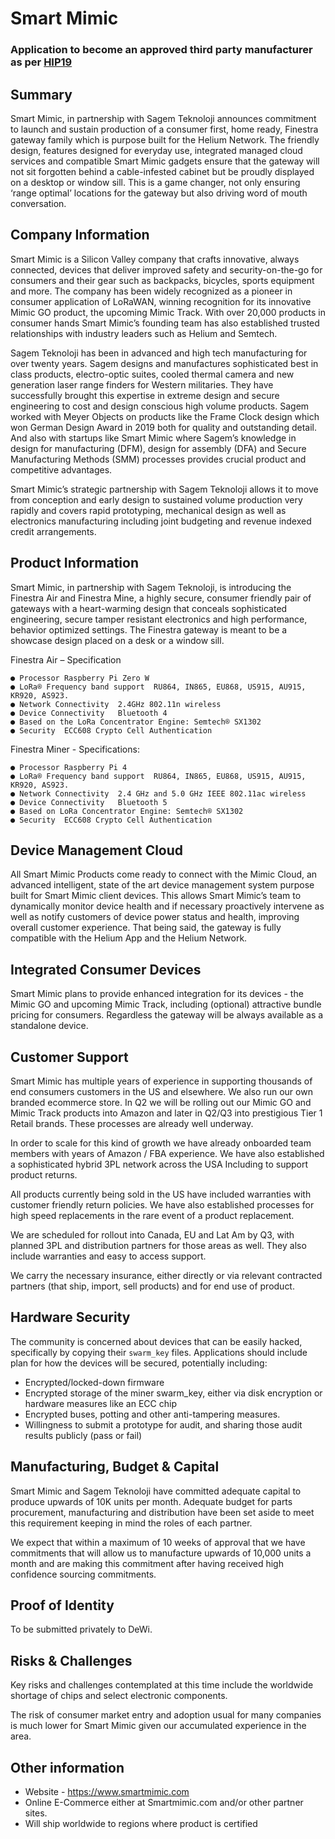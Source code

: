 # Smart Mimic
### Application to become an approved third party manufacturer as per [HIP19](https://github.com/helium/HIP/blob/master/0019-third-party-manufacturers.md)

## Summary

Smart Mimic, in partnership with Sagem Teknoloji announces commitment to launch and sustain production of a consumer first, home ready, Finestra gateway family which is purpose built for the Helium Network. The friendly design, features designed for everyday use,  integrated managed cloud services and compatible Smart Mimic gadgets ensure that the gateway will not sit forgotten behind a cable-infested cabinet but be proudly displayed on a desktop or window sill. This is a game changer, not only ensuring ‘range optimal’ locations for the gateway but also driving word of mouth conversation.

## Company Information

Smart Mimic is a Silicon Valley company that crafts innovative, always connected, devices that deliver improved safety and security-on-the-go for consumers and their gear such as backpacks, bicycles, sports equipment and more. The company has been widely recognized as a pioneer in consumer application of LoRaWAN, winning recognition for its innovative Mimic GO product, the upcoming Mimic Track. With over 20,000 products in consumer hands Smart Mimic’s founding team has also established trusted relationships with industry leaders such as Helium and Semtech.

Sagem Teknoloji has been in advanced and high tech manufacturing for over twenty years. Sagem designs and manufactures sophisticated best in class products, electro-optic suites, cooled thermal camera and new generation laser range finders for Western militaries. They have successfully brought this expertise in extreme design and secure engineering to cost and design conscious high volume products.  Sagem worked with Meyer Objects on products like the Frame Clock design which won German Design Award in 2019 both for quality and outstanding detail. And also with startups like Smart Mimic where Sagem’s  knowledge in design for manufacturing (DFM), design for assembly (DFA) and Secure Manufacturing Methods (SMM) processes provides crucial product and competitive advantages.

Smart Mimic’s strategic partnership with Sagem Teknoloji allows it to move from conception and early design to sustained volume production very rapidly and covers rapid prototyping, mechanical design as well as electronics manufacturing including joint budgeting and revenue indexed credit arrangements.


## Product Information

Smart Mimic, in partnership with Sagem Teknoloji, is introducing the Finestra Air and Finestra Mine, a highly secure, consumer friendly pair of gateways with a heart-warming design that conceals sophisticated engineering, secure tamper resistant electronics and high performance, behavior optimized settings. The Finestra gateway is meant to be a showcase design placed on a desk or a window sill.

Finestra Air – Specification

	● Processor	Raspberry Pi Zero W  
	● LoRa® Frequency band support	RU864, IN865, EU868, US915, AU915, KR920, AS923.
	● Network Connectivity	2.4GHz 802.11n wireless
	● Device Connectivity	Bluetooth 4
	● Based on the LoRa Concentrator Engine: Semtech® SX1302
	● Security	ECC608 Crypto Cell Authentication

Finestra Miner - Specifications:

	● Processor	Raspberry Pi 4 
	● LoRa® Frequency band support	RU864, IN865, EU868, US915, AU915, KR920, AS923.
	● Network Connectivity	2.4 GHz and 5.0 GHz IEEE 802.11ac wireless
	● Device Connectivity	Bluetooth 5
	● Based on LoRa Concentrator Engine: Semtech® SX1302
	● Security	ECC608 Crypto Cell Authentication

## Device Management Cloud

All Smart Mimic Products come ready to connect with the Mimic Cloud, an advanced intelligent, state of the art device management system purpose built for Smart Mimic client devices. This allows Smart Mimic’s team to dynamically monitor device health and if necessary proactively intervene as well as notify customers of device power status and health, improving overall customer experience. That being said, the gateway is fully compatible with the Helium App and the Helium Network.

## Integrated Consumer Devices

Smart Mimic plans to provide enhanced integration for its devices - the Mimic GO and upcoming Mimic Track, including (optional) attractive bundle pricing for consumers. Regardless the gateway will be always available as a standalone device. 

## Customer Support

Smart Mimic has multiple years of experience in supporting thousands of end consumers customers in the US and elsewhere. We also run our own branded ecommerce store. In Q2 we will be rolling out our Mimic GO and Mimic Track products into Amazon and later in Q2/Q3 into prestigious Tier 1 Retail brands. These processes are already well underway.

In order to scale for this kind of growth we have already onboarded team members with years of Amazon / FBA experience. We have also established a sophisticated hybrid 3PL network  across the USA Including to support product returns. 

All products currently being sold in the US have included warranties with customer friendly return policies. We have also established processes for high speed replacements in the rare event of a product replacement.

We are scheduled for rollout into Canada, EU and Lat Am by Q3, with planned 3PL and distribution partners for those areas as well. They also include warranties and easy to access support. 

We carry the necessary insurance, either directly or via relevant contracted partners  (that ship, import, sell  products) and for end use of product. 


## Hardware Security

The community is concerned about devices that can be easily hacked, specifically by copying their `swarm_key` files. Applications should include plan for how the devices will be secured, potentially including:

* Encrypted/locked-down firmware
* Encrypted storage of the miner swarm_key, either via disk encryption or hardware measures like an ECC chip
* Encrypted buses, potting and other anti-tampering measures.
* Willingness to submit a prototype for audit, and sharing those audit results publicly (pass or fail)

## Manufacturing, Budget & Capital

Smart Mimic and Sagem Teknoloji have committed adequate capital to produce upwards of 10K units per month. Adequate budget for parts procurement, manufacturing and distribution have been set aside to meet this requirement keeping in mind the roles of each partner. 

We expect that within a maximum of 10 weeks of approval that we have commitments that will allow us to manufacture upwards of 10,000 units a month and are making this commitment after having received high confidence sourcing commitments.

## Proof of Identity

To be submitted privately to DeWi.

## Risks & Challenges

Key risks and challenges contemplated at this time include the worldwide shortage of chips and select electronic components.

The risk of consumer market entry and adoption usual for many companies is much lower for Smart Mimic given our accumulated experience in the area. 


## Other information

* Website - https://www.smartmimic.com
* Online E-Commerce either at Smartmimic.com and/or other partner sites.
* Will ship worldwide to regions where product is certified


